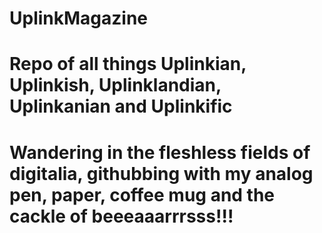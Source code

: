 # UplinkMagazine
#
# Repo of all things Uplinkian, Uplinkish, Uplinklandian, Uplinkanian and Uplinkific
#
# Wandering in the fleshless fields of digitalia, githubbing with my analog pen, paper, coffee mug and the cackle of beeeaaarrrsss!!!
